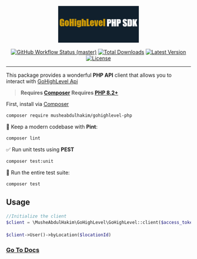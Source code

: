 <div align="center">
<img src="art/sdk-art.jpg" height="100" alt="GoHighLevel PHP">
    <p align="center">
        <a href="https://github.com/MusheAbdulHakim/gohighlevel-php-sdk/actions"><img alt="GitHub Workflow Status (master)" src="https://github.com/MusheAbdulHakim/gohighlevel-php-sdk/actions/workflows/tests.yml/badge.svg"></a>
        <a href="https://packagist.org/packages/musheabdulhakim/gohighlevel-php"><img alt="Total Downloads" src="https://img.shields.io/packagist/dt/musheabdulhakim/gohighlevel-php"></a>
        <a href="https://packagist.org/packages/musheabdulhakim/gohighlevel-php"><img alt="Latest Version" src="https://img.shields.io/packagist/v/musheabdulhakim/gohighlevel-php"></a>
        <a href="https://packagist.org/packages/musheabdulhakim/gohighlevel-php"><img alt="License" src="https://img.shields.io/packagist/l/musheabdulhakim/gohighlevel-php"></a>
    </p>
</div>

------
This package provides a wonderful **PHP API** client that allows you to interact
with [GoHighLevel Api](https://highlevel.stoplight.io/docs/integrations/0443d7d1a4bd0-overview/)


> **Requires [Composer](https://getcomposer.org/)**
> **Requires [PHP 8.2+](https://php.net/releases/)**

First, install via [Composer](https://getcomposer.org/)

```bash
composer require musheabdulhakim/gohighlevel-php
```

🧹 Keep a modern codebase with **Pint**:

```bash
composer lint
```

✅ Run unit tests using **PEST**

```bash
composer test:unit
```

🚀 Run the entire test suite:

```bash
composer test
```

## Usage

```php
//Initialize the client
$client = \MusheAbdulHakim\GoHighLevel\GoHighLevel::client($access_token, '2021-07-28');

$client->User()->byLocation($locationId)

```

### [Go To Docs](./docs/index.md)

